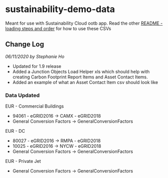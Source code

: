 # sustainability-demo-data
Meant for use with Sustainability Cloud ootb app. Read the other [README - loading steps and order](https://github.com/funfetti/sustainability-demo-data/blob/master/README%20-%20loading%20steps%20and%20order.txt) for how to use these CSVs

## Change Log 

*06/11/2020 by Stephanie Ho*

* Updated for 1.9 release
* Added a Junction Objects Load Helper xls which should help with creating Carbon Footprint Report Items and Asset Contact Items. 
* Added an example of what an Asset Contact Item csv should look like

### Data Updated

EUR - Commercial Buildings

* 94061 - eGRID2016 → CAMX - eGRID2018
* General Conversion Factors → GeneralConversionFactors

EUR - DC 

* 80027 - eGRID2016 → RMPA - eGRID2018
* 10025 - eGRID2016 → NYCW - eGRID2018
* General Conversion Factors → GeneralConversionFactors

EUR - Private Jet 

* General Conversion Factors → GeneralConversionFactors

